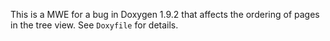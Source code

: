 This is a MWE for a bug in Doxygen 1.9.2 that affects the ordering of pages in
the tree view. See `Doxyfile` for details.
